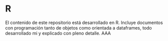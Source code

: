 # R

El contenido de este repositorio está desarrollado en R. Incluye documentos con programación tanto de objetos como orientada a dataframes, todo desarrollado mi y explicado con pleno detalle. AAA
